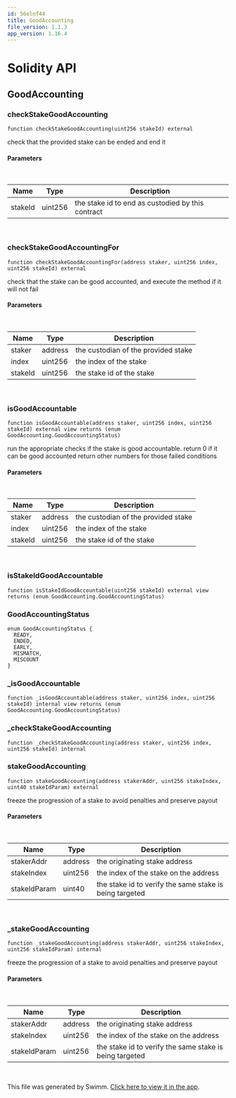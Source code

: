 ```yaml
---
id: 56elnf44
title: GoodAccounting
file_version: 1.1.3
app_version: 1.16.4
---
```


# Solidity API

## GoodAccounting

### checkStakeGoodAccounting

```
function checkStakeGoodAccounting(uint256 stakeId) external
```

check that the provided stake can be ended and end it

#### Parameters

<br/>

|Name   |Type   |Description                                      |
|-------|-------|-------------------------------------------------|
|stakeId|uint256|the stake id to end as custodied by this contract|

<br/>

### checkStakeGoodAccountingFor

```
function checkStakeGoodAccountingFor(address staker, uint256 index, uint256 stakeId) external
```

check that the stake can be good accounted, and execute the method if it will not fail

#### Parameters

<br/>

|Name   |Type   |Description                        |
|-------|-------|-----------------------------------|
|staker |address|the custodian of the provided stake|
|index  |uint256|the index of the stake             |
|stakeId|uint256|the stake id of the stake          |

<br/>

### isGoodAccountable

```
function isGoodAccountable(address staker, uint256 index, uint256 stakeId) external view returns (enum GoodAccounting.GoodAccountingStatus)
```

run the appropriate checks if the stake is good accountable. return 0 if it can be good accounted return other numbers for those failed conditions

#### Parameters

<br/>

|Name   |Type   |Description                        |
|-------|-------|-----------------------------------|
|staker |address|the custodian of the provided stake|
|index  |uint256|the index of the stake             |
|stakeId|uint256|the stake id of the stake          |

<br/>

### isStakeIdGoodAccountable

```
function isStakeIdGoodAccountable(uint256 stakeId) external view returns (enum GoodAccounting.GoodAccountingStatus)
```

### GoodAccountingStatus

```
enum GoodAccountingStatus {
  READY,
  ENDED,
  EARLY,
  MISMATCH,
  MISCOUNT
}
```

### \_isGoodAccountable

```
function _isGoodAccountable(address staker, uint256 index, uint256 stakeId) internal view returns (enum GoodAccounting.GoodAccountingStatus)
```

### \_checkStakeGoodAccounting

```
function _checkStakeGoodAccounting(address staker, uint256 index, uint256 stakeId) internal
```

### stakeGoodAccounting

```
function stakeGoodAccounting(address stakerAddr, uint256 stakeIndex, uint40 stakeIdParam) external
```

freeze the progression of a stake to avoid penalties and preserve payout

#### Parameters

<br/>

|Name        |Type   |Description                                            |
|------------|-------|-------------------------------------------------------|
|stakerAddr  |address|the originating stake address                          |
|stakeIndex  |uint256|the index of the stake on the address                  |
|stakeIdParam|uint40 |the stake id to verify the same stake is being targeted|

<br/>

### \_stakeGoodAccounting

```
function _stakeGoodAccounting(address stakerAddr, uint256 stakeIndex, uint256 stakeIdParam) internal
```

freeze the progression of a stake to avoid penalties and preserve payout

#### Parameters

<br/>

|Name        |Type   |Description                                            |
|------------|-------|-------------------------------------------------------|
|stakerAddr  |address|the originating stake address                          |
|stakeIndex  |uint256|the index of the stake on the address                  |
|stakeIdParam|uint256|the stake id to verify the same stake is being targeted|

<br/>

This file was generated by Swimm. [Click here to view it in the app](https://app.swimm.io/repos/Z2l0aHViJTNBJTNBc3Rha2UtbWFuYWdlciUzQSUzQWhleHBheS1kYXk=/docs/56elnf44).
